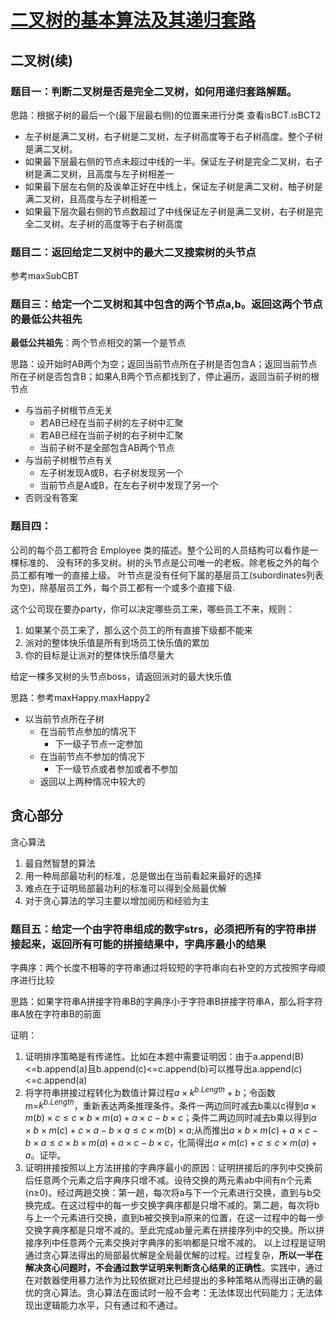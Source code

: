 # [二叉树的基本算法及其递归套路](https://www.bilibili.com/video/BV1sFvYe1EwD)
## 二叉树(续)

### 题目一：判断二叉树是否是完全二叉树，如何用递归套路解题。
思路：根据子树的最后一个(最下层最右侧)的位置来进行分类 查看isBCT.isBCT2

* 左子树是满二叉树，右子树是二叉树，左子树高度等于右子树高度。整个子树是满二叉树。
* 如果最下层最右侧的节点未超过中线的一半。保证左子树是完全二叉树，右子树是满二叉树，且高度与左子树相差一
* 如果最下层左右侧的及诶单正好在中线上，保证左子树是满二叉树，柚子树是满二叉树，且高度与左子树相差一
* 如果最下层次最右侧的节点数超过了中线保证左子树是满二叉树，右子树是完全二叉树。左子树的高度等于右子树高度 

### 题目二：返回给定二叉树中的最大二叉搜索树的头节点

参考maxSubCBT

### 题目三：给定一个二叉树和其中包含的两个节点a,b。返回这两个节点的最低公共祖先
**最低公共祖先**：两个节点相交的第一个是节点

思路：设开始时AB两个为空；返回当前节点所在子树是否包含A；返回当前节点所在子树是否包含B；如果A,B两个节点都找到了，停止遍历，返回当前子树的根节点

* 与当前子树根节点无关
	* 若AB已经在当前子树的左子树中汇聚
	* 若AB已经在当前子树的右子树中汇聚
	* 当前子树不是全部包含AB两个节点
* 与当前子树根节点有关
	* 左子树发现A或B，右子树发现另一个
	* 当前节点是A或B，在左右子树中发现了另一个
* 否则没有答案
### 题目四：
公司的每个员工都符合 Employee 类的描述。整个公司的人员结构可以看作是一棵标准的、 没有环的多叉树。树的头节点是公司唯一的老板。除老板之外的每个员工都有唯一的直接上级。 叶节点是没有任何下属的基层员工(subordinates列表为空)，除基层员工外，每个员工都有一个或多个直接下级.

这个公司现在要办party，你可以决定哪些员工来，哪些员工不来，规则：

1. 如果某个员工来了，那么这个员工的所有直接下级都不能来
2. 派对的整体快乐值是所有到场员工快乐值的累加
3. 你的目标是让派对的整体快乐值尽量大

给定一棵多叉树的头节点boss，请返回派对的最大快乐值

思路：参考maxHappy.maxHappy2

* 以当前节点所在子树
	* 在当前节点参加的情况下
		* 下一级子节点一定参加
	* 在当前节点不参加的情况下
		* 下一级节点或者参加或者不参加
	* 返回以上两种情况中较大的

## 贪心部分
贪心算法
1. 最自然智慧的算法
2. 用一种局部最功利的标准，总是做出在当前看起来最好的选择
3. 难点在于证明局部最功利的标准可以得到全局最优解
4. 对于贪心算法的学习主要以增加阅历和经验为主

### 题目五：给定一个由字符串组成的数字strs，必须把所有的字符串拼接起来，返回所有可能的拼接结果中，字典序最小的结果
字典序：两个长度不相等的字符串通过将较短的字符串向右补空的方式按照字母顺序进行比较

思路：如果字符串A拼接字符串B的字典序小于字符串B拼接字符串A，那么将字符串A放在字符串B的前面

证明：

1. 证明排序策略是有传递性。比如在本题中需要证明因：由于a.append(B)<=b.append(a)且b.append(c)<=c.append(b)可以推导出a.append(c)<=c.append(a)
2. 将字符串拼接过程转化为数值计算过程$a\times k^{b.Length}+b$；令函数m=$k^{b.Length}$，重新表达两条推理条件。条件一两边同时减去b乘以c得到$a\times m(b)\times c\le c \times b\times m(a)+a\times c-b\times c$；条件二两边同时减去b乘以得到$a\times b\times m(c)+c\times a-b\times a\le c\times m(b)\times a$;从而推出$a\times b\times m(c)+a\times  c-b\times a\le c\times b\times m(a)+a\times c-b\times c$，化简得出$a\times m(c)+c\le c\times m(a)+a$。证毕。
3. 证明拼接按照以上方法拼接的字典序最小的原因：证明拼接后的序列中交换前后任意两个元素之后字典序只增不减。设待交换的两元素ab中间有n个元素(n≥0)。经过两趟交换：第一趟，每次将a与下一个元素进行交换，直到与b交换完成。在这过程中的每一步交换字典序都是只增不减的。第二趟，每次将b与上一个元素进行交换，直到b被交换到a原来的位置，在这一过程中的每一步交换字典序都是只增不减的。至此完成ab量元素在拼接序列中的交换。所以拼接序列中任意两个元素交换对字典序的影响都是只增不减的。
以上过程是证明通过贪心算法得出的局部最优解是全局最优解的过程。过程复杂，**所以一半在解决贪心问题时，不会通过数学证明来判断贪心结果的正确性**。实践中，通过在对数器使用暴力法作为比较依据对比已经提出的多种策略从而得出正确的最优的贪心算法。贪心算法在面试时一般不会考：无法体现出代码能力；无法体现出逻辑能力水平，只有通过和不通过。
